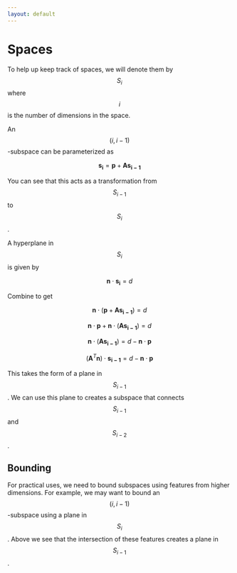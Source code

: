 ```yaml
---
layout: default
---
```


# Spaces

To help up keep track of spaces, we will denote them by $$S_i$$ where $$i$$ is the number of dimensions in the space.

An $$(i,i-1)$$-subspace can be parameterized as

$$
\mathbf{s_i} = \mathbf{p} + \mathbf{A} \mathbf{s_{i-1}} 
$$

You can see that this acts as a transformation from $$S_{i-1}$$ to $$S_i$$.

A hyperplane in $$S_i$$ is given by

$$
\mathbf{n} \cdot \mathbf{s_i} = d
$$

Combine to get

$$
\mathbf{n} \cdot (\mathbf{p} + \mathbf{A} \mathbf{s_{i-1}}) = d
$$

$$
\mathbf{n} \cdot \mathbf{p} + \mathbf{n} \cdot (\mathbf{A} \mathbf{s_{i-1}}) = d
$$

$$
\mathbf{n} \cdot (\mathbf{A} \mathbf{s_{i-1}}) = d - \mathbf{n} \cdot \mathbf{p}
$$

$$
(\mathbf{A}^T \mathbf{n}) \cdot \mathbf{s_{i-1}} = d - \mathbf{n} \cdot \mathbf{p}
$$

This takes the form of a plane in $$S_{i-1}$$.
We can use this plane to creates a subspace that connects $$S_{i-1}$$ and $$S_{i-2}$$.

## Bounding

For practical uses, we need to bound subspaces using features from higher dimensions.
For example, we may want to bound an $$(i,i-1)$$-subspace using a plane in $$S_i$$.
Above we see that the intersection of these features creates a plane in $$S_{i-1}$$.



